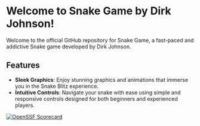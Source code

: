 # Welcome to Snake Game by Dirk Johnson!


Welcome to the official GitHub repository for Snake Game, a fast-paced and addictive Snake game developed by Dirk Johnson. 
## Features

- **Sleek Graphics**: Enjoy stunning graphics and animations that immerse you in the Snake Blitz experience.
- **Intuitive Controls**: Navigate your snake with ease using simple and responsive controls designed for both beginners and experienced players.
  


[![OpenSSF Scorecard](htt‌ps://api.securityscorecards.dev/projects/github.com/{DirkJohnson4}/{Security-Lab-3}/badge)](htt‌ps://securityscorecards.dev/viewer/?uri=github.com/{DirkJohnson4}/{Security-Lab-3})
